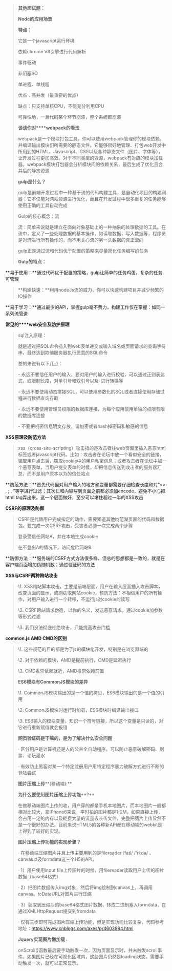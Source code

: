>
> **其他面试题：**
>
> **Node的应用场景**
>
> **特点：**
>
> 它是一个javascript运行环境
>
> 依赖chrome V8引擎进行代码解析
>
> 事件驱动
>
> 非阻塞I/O
>
> 单进程、单线程
>
> 优点：高并发（最重要的优点）
>
> 缺点：只支持单核CPU，不能充分利用CPU
>
> 可靠性地，一旦代码某个环节崩溃，整个系统都崩溃
>
> 
>
> **谈谈你对****webpack的看法**
>
> webpack是一个模块打包工具，你可以使用webpack管理你的模块依赖，并编译输出模块们所需要的静态文件。它能够很好地管理、打包web开发中所用到的HTML、Javascript、CSS以及各种静态文件（图片、字体等），让开发过程更加高效。对于不同类型的资源，webpack有对应的模块加载器。webpack模块打包器会分析模块间的依赖关系，最后生成了优化且合并后的静态资源
>
> **gulp是什么？**
>
> gulp是前端开发过程中一种基于流的代码构建工具，是自动化项目的构建利器；它不仅能对网站资源进行优化，而且在开发过程中很多重复的任务能够使用正确的工具自动完成
>
> Gulp的核心概念：流
>
> 流：简单来说就是建立在面向对象基础上的一种抽象的处理数据的工具。在流中，定义了一些处理数据的基本操作，如读取数据，写入数据等，程序员是对流进行所有操作的，而不用关心流的另一头数据的真正流向
>
> gulp正是通过流和代码优于配置的策略来尽量简化任务编写的任务
>
> **Gulp的特点：**
>
**易于使用：**通过代码优于配置的策略，gulp让简单的任务鸡蛋，复杂的任务可管理
>
> **构建快速：**利用nodeJs流的威力，你可以快速构建项目并减少频繁的IO操作
>
**易于学习：**通过最少的API，掌握gulp毫不费力，构建工作仅在掌握：如同一系列流管道
>
**常见的****web安全及防护原理**
>
> sql注入原理：
>
> 就是通过把SQL命令插入到web表单递交或输入域名或页面请求的查询字符串，最终达到欺骗服务器执行恶意的SQL命令
>
> 总的来说有以下几点：
>
> \- 永远不要信任用户的输入，要对用户的输入进行校验，可以通过正则表达式，或限制长度，对单引号和双引号以及-进行转换等
>
> \- 永远不要使用动态拼接SQL，可以使用参数化的SQL或者直接使用存储过程进行数据查询存取
>
> \- 永远不要使用管理员权限的数据库连接，为每个应用使用单独的权限有限的数据库连接
>
> \- 不要把机密信息明文存放，请加密或者hash掉密码和敏感的信息
>
**XSS原理及防范方法**
>
> xss（cross-site-scripting）攻击指的是攻击者往web页面里插入恶意html标签或者javascript代码。比如：攻击者在论坛中放一个看似安全的链接，骗取用户点击后，窃取cookie中的用户私密信息；或者攻击者在论坛中加一个恶意表单，当用户提交表单的时候，却把信息传送到攻击者的服务器汇总，而不是用户原本以为的信任站点
>
**防范方法：**首先代码里对用户输入的地方和变量都需要仔细检查长度和对“<> , ; . ”等字进行过滤；其次仁和内容写到页面之前都必须加encode，避免不小心把html tag弄出来。这一个层面做好，至少可以堵住超过一半的XSS攻击
>
**CSRF的原理及防御**
>
> CSRF是代替用户完成指定的动作，需要知道其他哟范湖页面的代码和数据包。要完成一次CSRF攻击，受害者必须一次完成两个步骤
>
> 登录受信任网站A，并在本地生成cookie
>
> 在不登出A的情况下，访问危险网站B
>
**防御方法：**服务端的CSRF方式方法很多样，但总的思想都是一致的，就是在客户端页面增加伪随机数；通过验证码的方法
>
**XSS与CSRF两种跨站攻击**
>
> \1. XSS跨站脚本攻击，主要是前端层面，用户在输入层面插入攻击脚本，改变页面的显示，或则窃取网站cookie，预防方法：不相信用户的所有操作，对用户输入进行一个转移，不运行js对cookie的读写
>
> \2. CSRF跨站请求伪造，以你的名义，发送恶意请求，通过cookie加参数等形式过滤
>
> \3. 我们没法彻底杜绝攻击，只能提高攻击门槛
>
**common.js  AMD CMD的区别**
>
> \1. 这些规范的目的都是为了js的模块化开发，特别是在浏览器端的
>
> \2. 对于依赖的模块，AMD是提前执行，CMD是延迟执行
>
> \3. CMD推崇依赖就近，AMD推崇依赖前置
>
> **ES6模块有CommonJS模块的差异**
>
> \1. CommonJS模块输出的是一个值的拷贝，ES6模块输出的是一个值的引用
>
> \2. CommonJS模块时运行时加载，ES6模块时编译输出接口
>
> \3. ES6输入的模块变量，知识一个符号链接，所以这个变量是只读的，对它进行重新赋值就会报错
>
> **网页验证码是干嘛的，是为了解决什么安全问题**
>
> · 区分用户是计算机还是人的公共全自动程序。可以防止恶意破解密码、刷票、论坛灌水
>
> · 有效防止黑客对某一个特定注册用户用特定程序暴力破解方式进行不断的登陆尝试
>
> **图片压缩上传****(移动端):**
>
> **为什么要使用图片压缩上传功能****?**
>
> 在做移动端图片上传的收，用户穿的都是手机本地图片，而本地图片一般都相对比较大，拿IPhone6来说，平时拍的图片都是1-2M，如果直接上传，会占用一定的内存以及耗费大量的流量去长传文件，完整把图片上传显然不是一个很好的办法。目前来说HTML5的各种新API都在移动端的webkit是上得到了较好的实现。
>
> **图片压缩上传功能的实现步骤？**
>
> · 在移动端压缩图片并且上传主要用到的是filereader /faɪl/ /'riːdə/ 、canvas以及formdata这三个H5的API。
>
> · 1）用户使用input file上传图片的时候，用filereader读取用户上传的图片数据（base64格式）
>
> · 2）把图片数据传入img对象，然后将img绘制到canvas上，再调用canvas。toDataURL对图片进行压缩
>
> · 3）获取到压缩后的base64格式图片数据，转成二进制塞入formdata，在通过XMLHttpRequest提交到fromdata
>
> · 仅有三步即可完成图片压缩上传功能，但是实现功能比较复杂，代码参考地址：https://www.cnblogs.com/axes/p/4603984.html
>
> 
>**Jquery实现图片懒加载 :**
>
> <script>
>
> // 注意: 需要引入jQuery和underscore
>
> $(function() {
>
> ​     // 获取window的引用:
>
> ​     var $window = $(window);
>
> ​     // 获取包含data-src属性的img，并以jQuery对象存入数组:
>
> ​     var lazyImgs = _.map($('img[data-src]').get(), function (i) {
>
> ​       return $(i);
>
> ​     });
>
> ​     // 定义事件函数:
>
> ​     var onScroll = function() {
>
> ​       // 获取页面滚动的高度:
>
> ​       var wtop = $window.scrollTop();
>
> ​       // 判断是否还有未加载的img:
>
> ​       if (lazyImgs.length > 0) {
>
> ​         // 获取可视区域高度:
>
> ​         var wheight = $window.height();
>
> ​         // 存放待删除的索引:
>
> ​         var loadedIndex = [];
>
> ​         // 循环处理数组的每个img元素:
>
> ​         _.each(lazyImgs, function ($i, index) {
>
> ​           // 判断是否在可视范围内:
>
> ​           if ($i.offset().top - wtop < wheight) {
>
> ​             // 设置src属性:
>
> ​             $i.attr('src', $i.attr('data-src'));
>
> ​             // 添加到待删除数组:
>
> ​             loadedIndex.unshift(index);
>
> ​           }
>
> ​         });
>
> ​         // 删除已处理的对象:
>
> ​         _.each(loadedIndex, function (index) {
>
> ​           lazyImgs.splice(index, 1);
>
> ​         });
>
> ​       }
>
> ​     };
>
> ​     // 绑定事件:
>
> ​     $window.scroll(onScroll);
>
> ​     // 手动触发一次:
>
> ​     onScroll();
>
> </script>
>
> onScroll()函数最后要手动触发一次，因为页面显示时，并未触发scroll事件。如果图片已经在可视化区域内，这些图片仍然是loading状态，需要手动触发一次，就可以正常显示。
>